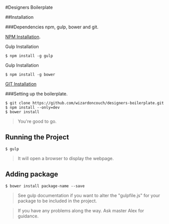 #Designers Boilerplate


##Installation


###Dependencies npm, gulp, bower and git.

[NPM Installation].

Gulp Installation

`$ npm install -g gulp`

Gulp Installation

`$ npm install -g bower`

[GIT Installation]


###Setting up the boilerplate.

```
$ git clone https://github.com/wizardoncouch/designers-boilerplate.git
$ npm install --only=dev
$ bower install

```
> You're good to go.

## Running the Project

```
$ gulp
```
> It will open a browser to display the webpage.

## Adding package

```
$ bower install package-name --save
```
> See gulp documentation if you want to alter the "gulpfile.js" for your package to be included in the project.


>If you have any problems along the way. Ask master Alex for guidance.



[NPM Installation]: <http://blog.npmjs.org/post/85484771375/how-to-install-npm>
[GIT Installation]: <https://git-scm.com/book/en/v2/Getting-Started-Installing-Git>


